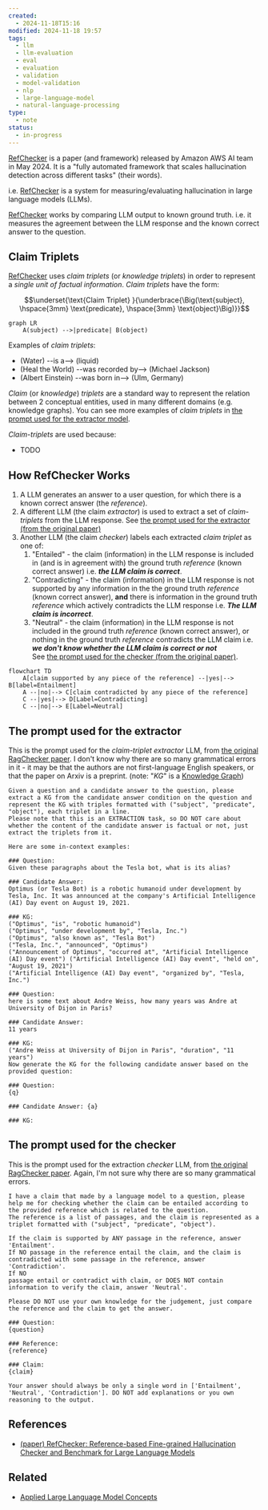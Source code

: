 ```yaml
---
created:
  - 2024-11-18T15:16
modified: 2024-11-18 19:57
tags:
  - llm
  - llm-evaluation
  - eval
  - evaluation
  - validation
  - model-validation
  - nlp
  - large-language-model
  - natural-language-processing
type:
  - note
status:
  - in-progress
---
```

[RefChecker](https://arxiv.org/abs/2405.14486) is a paper (and framework) released by Amazon AWS AI team in May 2024. It is a "fully automated framework that scales hallucination detection across different tasks" (their words). 

i.e. [RefChecker](https://arxiv.org/abs/2405.14486) is a system for measuring/evaluating hallucination in large language models (LLMs).

[RefChecker](https://arxiv.org/abs/2405.14486) works by comparing LLM output to known ground truth. i.e. it measures the agreement between the LLM response and the known correct answer to the question.   
## Claim Triplets 
[RefChecker](https://arxiv.org/abs/2405.14486) uses *claim triplets* (or *knowledge triplets*) in order to represent a *single unit of factual information*. *Claim triplets* have the form: 

$$\underset{\text{Claim Triplet}
}{\underbrace{\Big(\text{subject}, \hspace{3mm} \text{predicate}, \hspace{3mm} \text{object}\Big)}}$$

```mermaid
graph LR
    A(subject) -->|predicate| B(object)
```

Examples of *claim triplets*:
- (Water) --is a--> (liquid)
- (Heal the World) --was recorded by--> (Michael Jackson)
- (Albert Einstein) --was born in--> (Ulm, Germany)

*Claim* (or *knowledge*) *triplets* are a standard way to represent the relation between 2 conceptual entities, used in many different domains (e.g. knowledge graphs). You can see more examples of *claim triplets* in [the prompt used for the extractor model](#The%20prompt%20used%20for%20the%20extractor).

*Claim-triplets* are used because:
- TODO
## How RefChecker Works
1. A LLM generates an answer to a user question, for which there is a known correct answer (the *reference*).
3. A different LLM (the claim *extractor*) is used to extract a set of *claim-triplets* from the LLM response. See [the prompt used for the extractor (from the original paper)](#The%20prompt%20used%20for%20the%20extractor)
4. Another LLM (the claim *checker*) labels each extracted *claim triplet* as one of:
	1. "Entailed" - the claim (information) in the LLM response is included in (and is in agreement with) the ground truth *reference* (known correct answer) i.e. ***the LLM claim is correct***.
	2. "Contradicting" - the claim (information) in the LLM response is not supported by any information in the the ground truth *reference* (known correct answer), **and** there is information in the ground truth *reference* which actively contradicts the LLM response i.e. ***The LLM claim is incorrect***.
	3. "Neutral" - the claim (information) in the LLM response is not included in the ground truth *reference* (known correct answer), or nothing in the ground truth *reference* contradicts the LLM claim i.e. ***we don't know whether the LLM claim is correct or not***  
	   See [the prompt used for the checker (from the original paper)](#The%20prompt%20used%20for%20the%20checker).
```mermaid
flowchart TD
    A[claim supported by any piece of the reference] --|yes|--> B[label=Entailment]
    A --|no|--> C[claim contradicted by any piece of the reference]
    C --|yes|--> D[Label=Contradicting]
    C --|no|--> E[Label=Neutral]
```
  
## The prompt used for the extractor
This is the prompt used for the *claim-triplet* *extractor* LLM, from [the original RagChecker paper](https://arxiv.org/abs/2405.14486).
I don't know why there are so many grammatical errors in it - it may be that the authors are not first-language English speakers, or that the paper on Arxiv is a preprint.
(note: "*KG*" is a [Knowledge Graph](https://en.wikipedia.org/wiki/Knowledge_graph))

```
Given a question and a candidate answer to the question, please extract a KG from the candidate answer condition on the question and represent the KG with triples formatted with ("subject", "predicate", "object"), each triplet in a line.
Please note that this is an EXTRACTION task, so DO NOT care about whether the content of the candidate answer is factual or not, just extract the triplets from it.

Here are some in-context examples:

### Question:
Given these paragraphs about the Tesla bot, what is its alias?

### Candidate Answer:
Optimus (or Tesla Bot) is a robotic humanoid under development by Tesla, Inc. It was announced at the company's Artificial Intelligence (AI) Day event on August 19, 2021.

### KG:
("Optimus", "is", "robotic humanoid")
("Optimus", "under development by", "Tesla, Inc.")
("Optimus", "also known as", "Tesla Bot")
("Tesla, Inc.", "announced", "Optimus")
("Announcement of Optimus", "occurred at", "Artificial Intelligence (AI) Day event") ("Artificial Intelligence (AI) Day event", "held on", "August 19, 2021")
("Artificial Intelligence (AI) Day event", "organized by", "Tesla, Inc.")

### Question:
here is some text about Andre Weiss, how many years was Andre at University of Dijon in Paris?

### Candidate Answer:
11 years

### KG:
("Andre Weiss at University of Dijon in Paris", "duration", "11 years")
Now generate the KG for the following candidate answer based on the provided question:

### Question:
{q}

### Candidate Answer: {a}

### KG:
```

## The prompt used for the checker 
This is the prompt used for the extraction *checker* LLM, from [the original RagChecker paper](https://arxiv.org/abs/2405.14486). Again, I'm not sure why there are so many grammatical errors.

```
I have a claim that made by a language model to a question, please help me for checking whether the claim can be entailed according to the provided reference which is related to the question.
The reference is a list of passages, and the claim is represented as a triplet formatted with ("subject", "predicate", "object").

If the claim is supported by ANY passage in the reference, answer 'Entailment'.
If NO passage in the reference entail the claim, and the claim is contradicted with some passage in the reference, answer 'Contradiction'.
If NO
passage entail or contradict with claim, or DOES NOT contain information to verify the claim, answer 'Neutral'.

Please DO NOT use your own knowledge for the judgement, just compare the reference and the claim to get the answer.

### Question: 
{question}

### Reference:
{reference}

### Claim:
{claim}

Your answer should always be only a single word in ['Entailment', 'Neutral', 'Contradiction']. DO NOT add explanations or you own reasoning to the output.
```

## References
* [(paper) RefChecker: Reference-based Fine-grained Hallucination Checker and Benchmark for Large Language Models](https://arxiv.org/abs/2405.14486)
## Related
* [Applied Large Language Model Concepts](Applied%20Large%20Language%20Model%20Concepts.md)